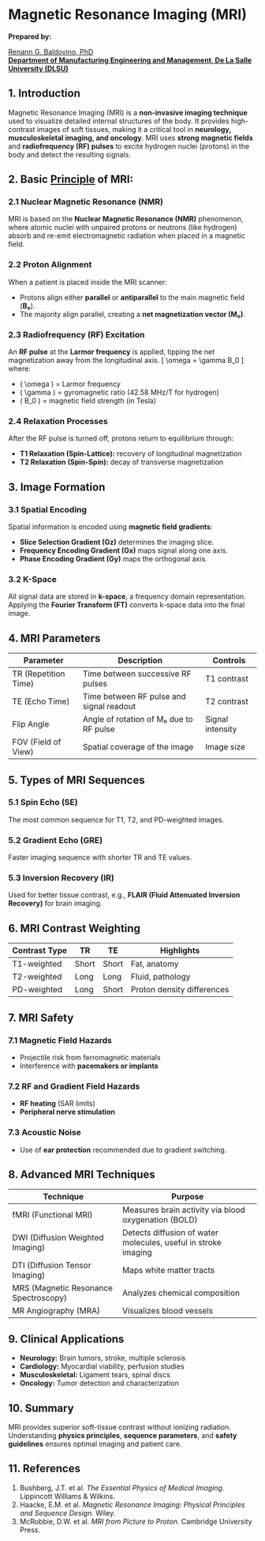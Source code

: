 # Magnetic Resonance Imaging (MRI)

**Prepared by:**  

[Renann G. Baldovino, PhD](https://www.dlsu.edu.ph/colleges/gcoe/academic-departments/manufacturing-engineering-management/faculty-profile/renann-baldovino/)  
**[Department of Manufacturing Engineering and Management, De La Salle University (DLSU)](https://www.dlsu.edu.ph/colleges/gcoe/academic-departments/manufacturing-engineering-management/)**  

## 1. Introduction
Magnetic Resonance Imaging (MRI) is a **non-invasive imaging technique** used to visualize detailed internal structures of the body. It provides high-contrast images of soft tissues, making it a critical tool in **neurology, musculoskeletal imaging, and oncology**.
MRI uses **strong magnetic fields** and **radiofrequency (RF) pulses** to excite hydrogen nuclei (protons) in the body and detect the resulting signals.

## 2. Basic [Principle](https://www.youtube.com/watch?v=nFkBhUYynUw) of MRI:
### 2.1 Nuclear Magnetic Resonance (NMR)
MRI is based on the **Nuclear Magnetic Resonance (NMR)** phenomenon, where atomic nuclei with unpaired protons or neutrons (like hydrogen) absorb and re-emit electromagnetic radiation when placed in a magnetic field.
### 2.2 Proton Alignment
When a patient is placed inside the MRI scanner:
- Protons align either **parallel** or **antiparallel** to the main magnetic field (**B₀**).
- The majority align parallel, creating a **net magnetization vector (M₀)**.
### 2.3 Radiofrequency (RF) Excitation
An **RF pulse** at the **Larmor frequency** is applied, tipping the net magnetization away from the longitudinal axis.
\[
\omega = \gamma B_0
\]
where:
- \( \omega \) = Larmor frequency  
- \( \gamma \) = gyromagnetic ratio (42.58 MHz/T for hydrogen)  
- \( B_0 \) = magnetic field strength (in Tesla)

### 2.4 Relaxation Processes
After the RF pulse is turned off, protons return to equilibrium through:
- **T1 Relaxation (Spin-Lattice):** recovery of longitudinal magnetization  
- **T2 Relaxation (Spin-Spin):** decay of transverse magnetization  

## 3. Image Formation
### 3.1 Spatial Encoding
Spatial information is encoded using **magnetic field gradients**:
- **Slice Selection Gradient (Gz)** determines the imaging slice.  
- **Frequency Encoding Gradient (Gx)** maps signal along one axis.  
- **Phase Encoding Gradient (Gy)** maps the orthogonal axis.
### 3.2 K-Space
All signal data are stored in **k-space**, a frequency domain representation.  
Applying the **Fourier Transform (FT)** converts k-space data into the final image.

## 4. MRI Parameters
| Parameter | Description | Controls |
|------------|--------------|-----------|
| TR (Repetition Time) | Time between successive RF pulses | T1 contrast |
| TE (Echo Time) | Time between RF pulse and signal readout | T2 contrast |
| Flip Angle | Angle of rotation of M₀ due to RF pulse | Signal intensity |
| FOV (Field of View) | Spatial coverage of the image | Image size |

## 5. Types of MRI Sequences
### 5.1 Spin Echo (SE)
The most common sequence for T1, T2, and PD-weighted images.
### 5.2 Gradient Echo (GRE)
Faster imaging sequence with shorter TR and TE values.
### 5.3 Inversion Recovery (IR)
Used for better tissue contrast, e.g., **FLAIR (Fluid Attenuated Inversion Recovery)** for brain imaging.

## 6. MRI Contrast Weighting
| Contrast Type | TR | TE | Highlights |
|----------------|----|----|-------------|
| T1-weighted | Short | Short | Fat, anatomy |
| T2-weighted | Long | Long | Fluid, pathology |
| PD-weighted | Long | Short | Proton density differences |

## 7. MRI Safety
### 7.1 Magnetic Field Hazards
- Projectile risk from ferromagnetic materials  
- Interference with **pacemakers or implants**
### 7.2 RF and Gradient Field Hazards
- **RF heating** (SAR limits)
- **Peripheral nerve stimulation**
### 7.3 Acoustic Noise
- Use of **ear protection** recommended due to gradient switching.

## 8. Advanced MRI Techniques
| Technique | Purpose |
|------------|----------|
| fMRI (Functional MRI) | Measures brain activity via blood oxygenation (BOLD) |
| DWI (Diffusion Weighted Imaging) | Detects diffusion of water molecules, useful in stroke imaging |
| DTI (Diffusion Tensor Imaging) | Maps white matter tracts |
| MRS (Magnetic Resonance Spectroscopy) | Analyzes chemical composition |
| MR Angiography (MRA) | Visualizes blood vessels |

## 9. Clinical Applications
- **Neurology:** Brain tumors, stroke, multiple sclerosis  
- **Cardiology:** Myocardial viability, perfusion studies  
- **Musculoskeletal:** Ligament tears, spinal discs  
- **Oncology:** Tumor detection and characterization

## 10. Summary
MRI provides superior soft-tissue contrast without ionizing radiation.  
Understanding **physics principles**, **sequence parameters**, and **safety guidelines** ensures optimal imaging and patient care.

## 11. References
1. Bushberg, J.T. et al. *The Essential Physics of Medical Imaging*. Lippincott Williams & Wilkins.  
2. Haacke, E.M. et al. *Magnetic Resonance Imaging: Physical Principles and Sequence Design.* Wiley.  
3. McRobbie, D.W. et al. *MRI from Picture to Proton.* Cambridge University Press.
